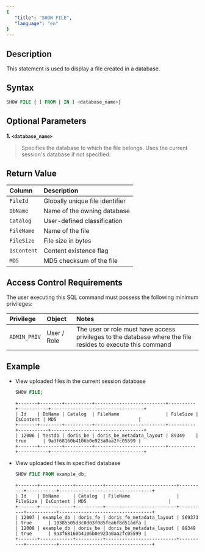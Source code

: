 ```yaml
---
{
   "title": "SHOW FILE",
   "language": "en"
}
---
```


## Description

This statement is used to display a file created in a database.

## Syntax

```sql
SHOW FILE { [ FROM | IN ] <database_name>}
```

## Optional Parameters

**1. `<database_name>`**

> Specifies the database to which the file belongs. Uses the current session's database if not specified.

## Return Value

| Column      | Description                     |
|:------------|:--------------------------------|
| `FileId`    | Globally unique file identifier |
| `DbName`    | Name of the owning database     |
| `Catalog`   | User-defined classification     |
| `FileName`  | Name of the file                |
| `FileSize`  | File size in bytes              |
| `IsContent` | Content existence flag          |
| `MD5`       | MD5 checksum of the file        |

## Access Control Requirements

The user executing this SQL command must possess the following minimum privileges:

| Privilege    | Object      | Notes                                                                                                       |
|:-------------|:------------|:------------------------------------------------------------------------------------------------------------|
| `ADMIN_PRIV` | User / Role | The user or role must have access privileges to the database where the file resides to execute this command |

## Example

- View uploaded files in the current session database

   ```sql
   SHOW FILE;
   ```
   ```text
   +-------+--------+----------+--------------------------+----------+-----------+----------------------------------+
   | Id    | DbName | Catalog  | FileName                 | FileSize | IsContent | MD5                              |
   +-------+--------+----------+--------------------------+----------+-----------+----------------------------------+
   | 12006 | testdb | doris_be | doris_be_metadata_layout | 89349    | true      | 9a3f68160b4106b0e923a0aa2fc05599 |
   +-------+--------+----------+--------------------------+----------+-----------+----------------------------------+
   ```

- View uploaded files in specified database

   ```sql
   SHOW FILE FROM example_db;
   ```
   ```text
   +-------+------------+----------+--------------------------+----------+-----------+----------------------------------+
   | Id    | DbName     | Catalog  | FileName                 | FileSize | IsContent | MD5                              |
   +-------+------------+----------+--------------------------+----------+-----------+----------------------------------+
   | 12007 | example_db | doris_fe | doris_fe_metadata_layout | 569373   | true      | 10385505d3c0d03f085fea6f8d51adfa |
   | 12008 | example_db | doris_be | doris_be_metadata_layout | 89349    | true      | 9a3f68160b4106b0e923a0aa2fc05599 |
   +-------+------------+----------+--------------------------+----------+-----------+----------------------------------+
   ```